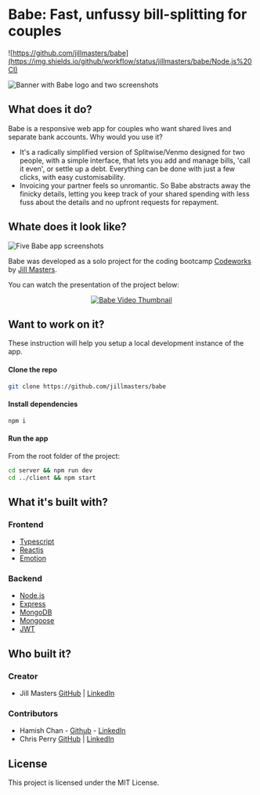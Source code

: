 # Babe: Fast, unfussy bill-splitting for couples

![https://github.com/jillmasters/babe](https://img.shields.io/github/workflow/status/jillmasters/babe/Node.js%20CI)

![Banner with Babe logo and two screenshots](./images/BabeReadme1.png)

## What does it do?

Babe is a responsive web app for couples who want shared lives and separate bank accounts. Why would you use it?

- It's a radically simplified version of Splitwise/Venmo designed for two people, with a simple interface, that lets you add and manage bills, 'call it even', or settle up a debt. Everything can be done with just a few clicks, with easy customisability.
- Invoicing your partner feels so unromantic. So Babe abstracts away the finicky details, letting you keep track of your shared spending with less fuss about the details and no upfront requests for repayment.

## Whate does it look like?

![Five Babe app screenshots](./images/BabeReadme2.png)

Babe was developed as a solo project for the coding bootcamp [Codeworks](https://codeworks.me/) by [Jill Masters](https://github.com/jillmasters).

You can watch the presentation of the project below:

<p align="center">
<a href="https://www.loom.com/share/74a62ee9311e46fcb2d2cb2e800ee0a6"><img src="https://cdn.loom.com/sessions/thumbnails/74a62ee9311e46fcb2d2cb2e800ee0a6-with-play.gif" alt="Babe Video Thumbnail"/></a>
</p>

## Want to work on it?

These instruction will help you setup a local development instance of the app.

#### Clone the repo

```bash
git clone https://github.com/jillmasters/babe
```

#### Install dependencies

```bash
npm i
```

#### Run the app

From the root folder of the project:

```bash
cd server && npm run dev
cd ../client && npm start
```

## What it's built with?

### Frontend

- [Typescript](https://www.typescriptlang.org/)
- [Reactjs](https://reactjs.org)
- [Emotion](https://emotion.sh/)

### Backend

- [Node.js](https://nodejs.org/)
- [Express](https://expressjs.com)
- [MongoDB](https://www.mongodb.com)
- [Mongoose](https://mongoosejs.com)
- [JWT](https://jwt.io/)

## Who built it?

### Creator

- Jill Masters [GitHub](https://github.com/jillmasters) | [LinkedIn](https://www.linkedin.com/in/jillchuahmasters/)

### Contributors

- Hamish Chan - [Github](https://github.com/ilyadusoleil) - [LinkedIn](https://www.linkedin.com/in/hamish-chan/)
- Chris Perry [GitHub](https://github.com/chrisperry-sd) | [LinkedIn](https://www.linkedin.com/in/chrisdperry-sd/)

## License

This project is licensed under the MIT License.
